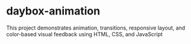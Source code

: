 # daybox-animation
This project demonstrates animation, transitions, responsive layout, and color-based visual feedback using HTML, CSS, and JavaScript 
